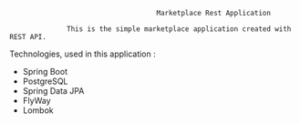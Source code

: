                                         Marketplace Rest Application
                
                  This is the simple marketplace application created with REST API.
Technologies, used in this application : 
- Spring Boot
- PostgreSQL
- Spring Data JPA
- FlyWay
- Lombok
       
